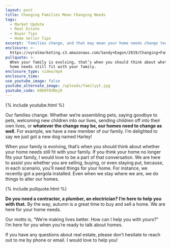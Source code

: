 ```yaml
---
layout: post
title: Changing Families Mean Changing Needs
tags:
  - Market Update
  - Real Estate
  - Buyer Tips
  - Home Seller Tips
excerpt: 'Families change, and that may mean your home needs change too.'
enclosure: >-
  https://vyralmarketing.s3.amazonaws.com/Sandy+Eagon/2019/Changing+Families+Mean+Changing+Needs.mp4
pullquote: >-
  When your family is evolving, that’s when you should think about whether your
  home needs still fit with your family.
enclosure_type: video/mp4
enclosure_time:
use_youtube_image: false
youtube_alternate_image: /uploads/familyyt.jpg
youtube_code: 60bHf03Nej0
---
```


{% include youtube.html %}

Our families change. Whether we’re assembling pets, saying goodbye to pets, welcoming new children into our lives, sending children off into their own lives, or **whatever the change may be, our homes need to change as well.** For example, we have a new member of our family. I’m delighted to say we just got a new dog named Harley\!&nbsp;

When your family is evolving, that’s when you should think about whether your home needs still fit with your family. If you think your home no longer fits your family, I would love to be a part of that conversation. We are here to assist you whether you are selling, buying, or even staying put, because, in each scenario, you’ll need things for your home. For instance, we recently got a pergola installed. Even when we stay where we are, we do things to alter our homes.

{% include pullquote.html %}

**Do you need a contractor, a plumber, an electrician? I’m here to help you with that.** By the way, autumn is a great time to buy and sell a home. We are here for your home needs.&nbsp;

Our motto is, “We’re making lives better. How can I help you with yours?” I’m here for you when you’re ready to talk about homes.&nbsp;

If you have any questions about real estate, please don’t hesitate to reach out to me by phone or email. I would love to help you\!